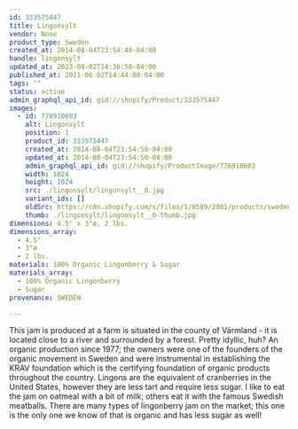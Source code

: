 ```yaml
---
id: 333575447
title: Lingonsylt
vendor: None
product_type: Sweden
created_at: 2014-08-04T23:54:48-04:00
handle: lingonsylt
updated_at: 2023-08-02T14:36:50-04:00
published_at: 2011-06-02T14:44:00-04:00
tags: ""
status: active
admin_graphql_api_id: gid://shopify/Product/333575447
images:
  - id: 776910603
    alt: Lingonsylt
    position: 1
    product_id: 333575447
    created_at: 2014-08-04T23:54:50-04:00
    updated_at: 2014-08-04T23:54:50-04:00
    admin_graphql_api_id: gid://shopify/ProductImage/776910603
    width: 1024
    height: 1024
    src: ./lingonsylt/lingonsylt__0.jpg
    variant_ids: []
    oldSrc: https://cdn.shopify.com/s/files/1/0589/2901/products/sweden27.jpeg?v=1407210890
    thumb: ./lingonsylt/lingonsylt__0-thumb.jpg
dimensions: 4.5" x 3"ø, 2 lbs.
dimensions_array:
  - 4.5"
  - 3"ø
  - 2 lbs.
materials: 100% Organic Lingonberry & Sugar
materials_array:
  - 100% Organic Lingonberry
  - Sugar
provenance: SWEDEN

---
```


This jam is produced at a farm is situated in the county of Värmland - it is located close to a river and surrounded by a forest. Pretty idyllic, huh? An organic production since 1977; the owners were one of the founders of the organic movement in Sweden and were instrumental in establishing the KRAV foundation which is the certifying foundation of organic products throughout the country. Lingons are the equivalent of cranberries in the United States, however they are less tart and require less sugar. I like to eat the jam on oatmeal with a bit of milk; others eat it with the famous Swedish meatballs. There are many types of lingonberry jam on the market; this one is the only one we know of that is organic and has less sugar as well!